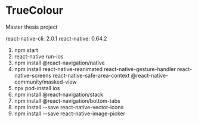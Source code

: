 # TrueColour
Master thesis project


react-native-cli: 2.0.1 
react-native: 0.64.2

1. npm start
2. react-native run-ios
3. npm install @react-navigation/native
4. npm install react-native-reanimated react-native-gesture-handler react-native-screens react-native-safe-area-context @react-native-community/masked-view
5. npx pod-install ios
6. npm install @react-navigation/stack
7. npm install @react-navigation/bottom-tabs
8. npm install --save react-native-vector-icons
9. npm install --save react-native-image-picker